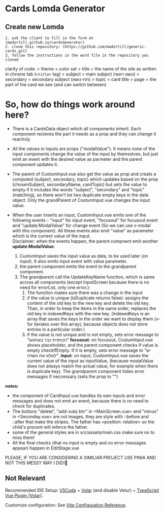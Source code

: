 # Cards Lomda Generator
## Create new Lomda
    1. ask the client to fill in the form at (madortill.github.io/cardsGenerator)
    2. clone this repository: (https://github.com/madortill/generic-cards.git)
    3. follow the instructions in the word file in the repository you cloned

clarity of code:
    > theme = color set
    > title = the name of the site as written in chrome tab (`<title>` tag)
    > subject = main subject (נושא ראשי)
    > secondary = secondary subject (תת-נושא)
    > topic = card title
    > page = the part of the card we see (and can switch between)

 # So, how do things work around here?
 - There is a CardsData object which all components inherit. Each component recieves the part it needs as a prop and they can change it reactivly.  

 - All the values in inputs are props ("modalValue"). It means none of the input components change the value of the input by themselves, but just emit an event with the desired value as parmeter and the parent component updates it.    
 - The parent of CustomInput.vue also get the value as prop and creats a computed (subject, secondary, topic) which updates based on the prop (chosenSubject, secondaryName, cardTopic) but sets the value to empty if it includes the words "subject", "secondary" and "topic" (matching), so there won't be two duplicate empty keys in the data object. Only the grandParent of CostumInput.vue changes the input value. 
 - When the user inserts an input, CustomInput.vue emits one of the following events - "input" for input event, "focusout" for focusout event and "update:ModalValue" for change event (So we can use v-modal with this component). All these events also emit "value" as parameter which is the current value of the input.   
 Disclaimer: when the events happen, the parent compnent emit another 
 **update:ModalValue**:
    1. CustomInput saves the input value as data, to be used later (on input). It also emits input event with value parameter.
    2. the parent component emits the event to the grandparent component.
    3. The grandparent call the UpdateKeyName function, which is same across all components (except InputScreen because there is no need for errorList, only one error.):
        1. The function makes sure there was a change in the input 
        2. if the value is unique (isDuplicate returns false):
            assigns the content of the old key to the new key and delete the old key.
            Than, in order to keep the items in the same order, replaces the old key in indexedKeys with the new key.
            (indexedKeys is an array that saves the keys in the order we want to display them (v-for iterates over this array), because objects does not store entries in a particular order.)
        3. if the value is not unique and is not empty, sets error message to "הכותרת כבר בשימוש"
 **focusout**: on focusout, CostumInput.vue shows placeholder, and the parent component checks if value is empty checkIfEmpty. If it is empty, sets error message to "יש למלא את השדה".
 **input**: on input, CustomInput.vue saves the current value of the input as inputValue, (because modalValue does not always match the actual value, for example when there is duplicate key).
 The grandparent component hides error messages if neccessary (sets the prop to "")

**notes:** 
- the component of CardInput.vue handles its own inputs and error messages and does not emit an event, because there is no need to check for duplicates.
- The buttons "delete", "add-subj-btn" in <MainScreen.vue> and "minus" in <Seconday.vue> are not images, they are style with ::before and ::after that     make the stripes. The father has <position: relative> so the child's precent will referce the father.
- some of the general styles are in src/assets/main.css make sure no to miss them!
- All the final checks (that no input is empty and no error messages appear) happen in EditStage.vue

PLEASE, IF YOU ARE CONSIDERING A SIMILIAR PROJECT USE PINIA AND NOT THIS MESSY WAY I DID!🍍



## Not Relevant

Recommended IDE Setup:
[VSCode](https://code.visualstudio.com/) + [Volar](https://marketplace.visualstudio.com/items?itemName=Vue.volar) (and disable Vetur) + [TypeScript Vue Plugin (Volar)](https://marketplace.visualstudio.com/items?itemName=Vue.vscode-typescript-vue-plugin).

Customize configuration:
See [Vite Configuration Reference](https://vitejs.dev/config/).
